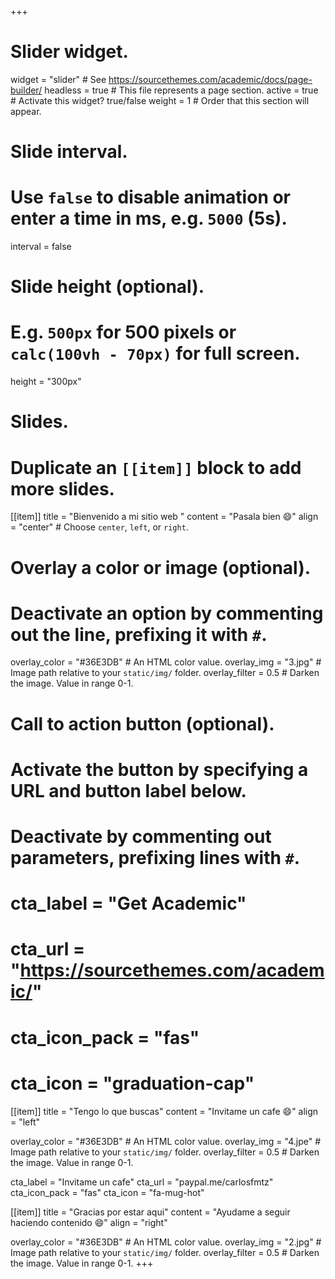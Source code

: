 +++
# Slider widget.
widget = "slider"  # See https://sourcethemes.com/academic/docs/page-builder/
headless = true  # This file represents a page section.
active = true  # Activate this widget? true/false
weight = 1  # Order that this section will appear.

# Slide interval.
# Use `false` to disable animation or enter a time in ms, e.g. `5000` (5s).
interval = false
 
# Slide height (optional).
# E.g. `500px` for 500 pixels or `calc(100vh - 70px)` for full screen.
height = "300px"

# Slides. 
# Duplicate an `[[item]]` block to add more slides.
[[item]]
  title = "Bienvenido a mi sitio web "
  content = "Pasala bien :smile:"
  align = "center"  # Choose `center`, `left`, or `right`.

  # Overlay a color or image (optional).
  #   Deactivate an option by commenting out the line, prefixing it with `#`.
  overlay_color = "#36E3DB"  # An HTML color value.
  overlay_img = "3.jpg"  # Image path relative to your `static/img/` folder.
  overlay_filter = 0.5  # Darken the image. Value in range 0-1.

  # Call to action button (optional).
  #   Activate the button by specifying a URL and button label below.
  #   Deactivate by commenting out parameters, prefixing lines with `#`.
  # cta_label = "Get Academic"
  # cta_url = "https://sourcethemes.com/academic/"
  # cta_icon_pack = "fas"
  # cta_icon = "graduation-cap"

[[item]]
  title = "Tengo lo que buscas"
  content = "Invitame un cafe :smile:"
  align = "left"

  overlay_color = "#36E3DB"  # An HTML color value.
  overlay_img = "4.jpe"  # Image path relative to your `static/img/` folder.
  overlay_filter = 0.5  # Darken the image. Value in range 0-1.

  cta_label = "Invitame un cafe"
   cta_url = "paypal.me/carlosfmtz"
   cta_icon_pack = "fas"
   cta_icon = "fa-mug-hot"

[[item]]
  title = "Gracias por estar aqui"
  content = "Ayudame a seguir haciendo contenido :smile:"
  align = "right"
 
  overlay_color = "#36E3DB"  # An HTML color value.
  overlay_img = "2.jpg"  # Image path relative to your `static/img/` folder.
  overlay_filter = 0.5  # Darken the image. Value in range 0-1.
+++
